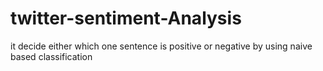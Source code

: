 # twitter-sentiment-Analysis
it decide either which one sentence is positive or negative by using naive based classification
